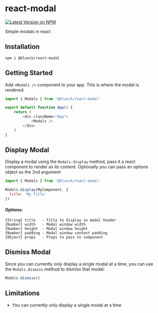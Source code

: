 # react-modal

[![Latest Version on NPM](https://img.shields.io/npm/v/@blunck/react-modal.svg?style=flat-square)](https://www.npmjs.com/package/@blunck/react-modal)

Simple modals in react

## Installation
`npm i @blunck/react-modal`

## Getting Started
Add `<Modals />` component to your app. This is where the modal is rendered.
```js
import { Modals } from '@blunck/react-modal'

export default function App() {
    return (
        <div className="App">
            <Modals />
        </div>
    )
}
```

## Display Modal
Display a modal using the `Modals.display` method, pass it a react component to render as its content. Optionally you can pass an options object as the 2nd argument:
```js
import { Modals } from '@blunck/react-modal'

Modals.display(MyComponent, {
  title: 'My Title'
})
```
#### Options:
```
{String} title   - Title to display in modal header
{Number} width   - Modal window width
{Number} height  - Modal window height
{Number} padding - Modal window content padding
{Object} props   - Props to pass to component
```

## Dismiss Modal
Since you can currently only display a single modal at a time, you can use the `Modals.dismiss` method to dismiss that modal:
```js
Modals.dismiss()
```

## Limitations
- You can currently only display a single modal at a time

